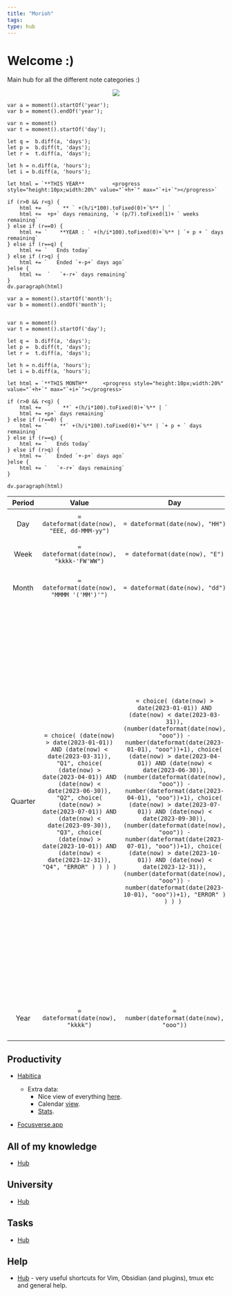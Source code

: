 ```yaml
---
title: "Morioh"
tags:
type: hub
---
```

# Welcome :)

Main hub for all the different note categories :)

<center><img src="https://media2.giphy.com/media/TI9HiyUqRm75jPyKQ5/giphy.gif?cid=ecf05e4799x4brmyrv3lgup74b1onq4s89nps3z3lwxmbls2&rid=giphy.gif&ct=g"></center>

```dataviewjs
var a = moment().startOf('year');
var b = moment().endOf('year');

var n = moment()
var t = moment().startOf('day');

let q =  b.diff(a, 'days');
let p =  b.diff(t, 'days');
let r =  t.diff(a, 'days');

let h = n.diff(a, 'hours');
let i = b.diff(a, 'hours');

let html = `**THIS YEAR**         <progress style="height:10px;width:20%" value="`+h+`" max="`+i+`"></progress>`

if (r>0 && r<q) {
	html +=  `    ** ` +(h/i*100).toFixed(0)+`%** | `
	html +=  +p+` days remaining, `+ (p/7).toFixed(1)+ ` weeks remaining`
} else if (r==0) {
	html += `    **YEAR : ` +(h/i*100).toFixed(0)+`%** | `+ p + ` days remaining`
} else if (r==q) {
	html += `   Ends today`
} else if (r>q) {
	html += `   Ended `+-p+` days ago`
}else {
	html +=  `   `+-r+` days remaining`
}
dv.paragraph(html)
```
```dataviewjs
var a = moment().startOf('month');
var b = moment().endOf('month');


var n = moment()
var t = moment().startOf('day');

let q =  b.diff(a, 'days');
let p =  b.diff(t, 'days');
let r =  t.diff(a, 'days');

let h = n.diff(a, 'hours');
let i = b.diff(a, 'hours');

let html = `**THIS MONTH**     <progress style="height:10px;width:20%" value="`+h+`" max="`+i+`"></progress>`

if (r>0 && r<q) {
	html +=  `    **` +(h/i*100).toFixed(0)+`%** | `
	html += +p+` days remaining` 
} else if (r==0) {
	html += `    **` +(h/i*100).toFixed(0)+`%** | `+ p + ` days remaining`
} else if (r==q) {
	html += `   Ends today`
} else if (r>q) {
	html += `   Ended `+-p+` days ago`
}else {
	html += `   `+-r+` days remaining`
}

dv.paragraph(html)
```

| Period  |                                                                                                                                                                          Value                                                                                                                                                                           |                                                                                                                                                                                                                                                                                                                                               Day                                                                                                                                                                                                                                                                                                                                                |                                                                                                                                                                                                                                                                                                                                                              Of                                                                                                                                                                                                                                                                                                                                                              | Progress                                                                                                                                                                                                                                                                                                                                                                                                                                                                                                                                                                                                                                                                                                                                                                                                                                                                                                                                                                                                                                                                                                                                                                                                                                                                                                           |                                                                                                                                                                                                                                                                                                                                                                                                                                                                                                                                                                                 Percent                                                                                                                                                                                                                                                                                                                                                                                                                                                                                                                                                                                  |
|:-------:|:--------------------------------------------------------------------------------------------------------------------------------------------------------------------------------------------------------------------------------------------------------------------------------------------------------------------------------------------------------:|:------------------------------------------------------------------------------------------------------------------------------------------------------------------------------------------------------------------------------------------------------------------------------------------------------------------------------------------------------------------------------------------------------------------------------------------------------------------------------------------------------------------------------------------------------------------------------------------------------------------------------------------------------------------------------------------------:|:----------------------------------------------------------------------------------------------------------------------------------------------------------------------------------------------------------------------------------------------------------------------------------------------------------------------------------------------------------------------------------------------------------------------------------------------------------------------------------------------------------------------------------------------------------------------------------------------------------------------------------------------------------------------------------------------------------------------------:|:------------------------------------------------------------------------------------------------------------------------------------------------------------------------------------------------------------------------------------------------------------------------------------------------------------------------------------------------------------------------------------------------------------------------------------------------------------------------------------------------------------------------------------------------------------------------------------------------------------------------------------------------------------------------------------------------------------------------------------------------------------------------------------------------------------------------------------------------------------------------------------------------------------------------------------------------------------------------------------------------------------------------------------------------------------------------------------------------------------------------------------------------------------------------------------------------------------------------------------------------------------------------------------------------------------------ |:------------------------------------------------------------------------------------------------------------------------------------------------------------------------------------------------------------------------------------------------------------------------------------------------------------------------------------------------------------------------------------------------------------------------------------------------------------------------------------------------------------------------------------------------------------------------------------------------------------------------------------------------------------------------------------------------------------------------------------------------------------------------------------------------------------------------------------------------------------------------------------------------------------------------------------------------------------------------------------------------------------------------------------------------------------------------------------------------------------------------------------------------------------------------:|
|   Day   |                                                                                                                                                       `= dateformat(date(now), "EEE, dd-MMM-yy")`                                                                                                                                                        |                                                                                                                                                                                                                                                                                                                                 `= dateformat(date(now), "HH")`                                                                                                                                                                                                                                                                                                                                  |                                                                                                                                                                                                                                                                                                                                                              24                                                                                                                                                                                                                                                                                                                                                              | `= "<progress max=" + 24 + "  value=" + number(dateformat(date(now), "HH")) + "> </progress>"`                                                                                                                                                                                                                                                                                                                                                                                                                                                                                                                                                                                                                                                                                                                                                                                                                                                                                                                                                                                                                                                                                                                                                                                                                     |                                                                                                                                                                                                                                                                                                                                                                                                                                                                                                                                                     `= round((number(dateformat(date(now), "HH")) / 24)*100) + " %"`                                                                                                                                                                                                                                                                                                                                                                                                                                                                                                                                                     |
|  Week   |                                                                                                                                                         `= dateformat(date(now), "kkkk-'FW'WW")`                                                                                                                                                         |                                                                                                                                                                                                                                                                                                                                  `= dateformat(date(now), "E")`                                                                                                                                                                                                                                                                                                                                  |                                                                                                                                                                                                                                                                                                                                                              7                                                                                                                                                                                                                                                                                                                                                               | `= "<progress max=" + 7 + "  value=" + number(dateformat(date(now), "E")) + "> </progress>" `                                                                                                                                                                                                                                                                                                                                                                                                                                                                                                                                                                                                                                                                                                                                                                                                                                                                                                                                                                                                                                                                                                                                                                                                                      |                                                                                                                                                                                                                                                                                                                                                                                                                                                                                                                                                      `= round((number(dateformat(date(now), "E")) / 7)*100) + " %"`                                                                                                                                                                                                                                                                                                                                                                                                                                                                                                                                                      |
|  Month  |                                                                                                                                                        `= dateformat(date(now), "MMMM '('MM')'")`                                                                                                                                                        |                                                                                                                                                                                                                                                                                                                                 `= dateformat(date(now), "dd")`                                                                                                                                                                                                                                                                                                                                  |                                                                                                                                                                                                                                                                                                                                               `= dateformat(date(eom), "dd")`                                                                                                                                                                                                                                                                                                                                                | `= "<progress max=" + dateformat(date(eom), "dd") + "  value=" + number(dateformat(date(now), "dd")) + "> </progress>"`                                                                                                                                                                                                                                                                                                                                                                                                                                                                                                                                                                                                                                                                                                                                                                                                                                                                                                                                                                                                                                                                                                                                                                                            |                                                                                                                                                                                                                                                                                                                                                                                                                                                                                                                                     `=round((number(dateformat(date(now), "dd")) / number(dateformat(date(eom), "dd")))*100) + " %"`                                                                                                                                                                                                                                                                                                                                                                                                                                                                                                                                     |
| Quarter | `= choice( (date(now) > date(2023-01-01)) AND (date(now) < date(2023-03-31)), "Q1", choice( (date(now) > date(2023-04-01)) AND (date(now) < date(2023-06-30)), "Q2", choice( (date(now) > date(2023-07-01)) AND (date(now) < date(2023-09-30)), "Q3", choice( (date(now) > date(2023-10-01)) AND (date(now) < date(2023-12-31)), "Q4", "ERROR" ) ) ) ) ` | `= choice( (date(now) > date(2023-01-01)) AND (date(now) < date(2023-03-31)), (number(dateformat(date(now), "ooo")) - number(dateformat(date(2023-01-01), "ooo"))+1), choice( (date(now) > date(2023-04-01)) AND (date(now) < date(2023-06-30)), (number(dateformat(date(now), "ooo")) - number(dateformat(date(2023-04-01), "ooo"))+1), choice( (date(now) > date(2023-07-01)) AND (date(now) < date(2023-09-30)), (number(dateformat(date(now), "ooo")) - number(dateformat(date(2023-07-01), "ooo"))+1), choice( (date(now) > date(2023-10-01)) AND (date(now) < date(2023-12-31)), (number(dateformat(date(now), "ooo")) - number(dateformat(date(2023-10-01), "ooo"))+1), "ERROR" ) ) ) ) ` | `= choice( (date(now) > date(2023-01-01)) AND (date(now) < date(2023-03-31)), (number(dateformat(date(2023-03-31), "ooo")) - number(dateformat(date(2023-01-01), "ooo"))+1), choice( (date(now) > date(2023-04-01)) AND (date(now) < date(2023-06-30)), (number(dateformat(date(2023-06-30), "ooo")) - number(dateformat(date(2023-04-01), "ooo"))+1), choice( (date(now) > date(2023-07-01)) AND (date(now) < date(2023-09-30)), (number(dateformat(date(2023-09-30), "ooo")) - number(dateformat(date(2023-07-01), "ooo"))+1), choice( (date(now) > date(2023-10-01)) AND (date(now) < date(2023-12-31)), (number(dateformat(date(2023-12-31), "ooo")) - number(dateformat(date(2023-10-01), "ooo"))+1), "ERROR" ) ) ) ) ` | `= choice( (date(now) > date(2023-01-01)) AND (date(now) < date(2023-03-31)), "<progress max=" + (number(dateformat(date(2023-03-31), "ooo")) - number(dateformat(date(2023-01-01), "ooo"))+1) + "    value=" + (number(dateformat(date(now), "ooo")) - number(dateformat(date(2023-01-01), "ooo"))+1) + "> </progress> ", choice( (date(now) > date(2023-04-01)) AND (date(now) < date(2023-06-30)), "<progress max=" + (number(dateformat(date(2023-06-30), "ooo")) - number(dateformat(date(2023-04-01), "ooo"))+1) + "    value=" + (number(dateformat(date(now), "ooo")) - number(dateformat(date(2023-04-01), "ooo"))+1) + "> </progress> ", choice( (date(now) > date(2023-07-01)) AND (date(now) < date(2023-09-30)), "<progress max=" + (number(dateformat(date(2023-09-30), "ooo")) - number(dateformat(date(2023-07-01), "ooo"))+1) + "    value=" + (number(dateformat(date(now), "ooo")) - number(dateformat(date(2023-07-01), "ooo"))+1) + "> </progress>", choice( (date(now) > date(2023-10-01)) AND (date(now) < date(2023-12-31)), "<progress max=" + (number(dateformat(date(2023-12-31), "ooo")) - number(dateformat(date(2023-10-01), "ooo"))+1) + "    value=" + (number(dateformat(date(now), "ooo")) - number(dateformat(date(2023-10-01), "ooo"))+1) + "> </progress>", "ERROR" ) ) ) ) ` | `= choice( (date(now) > date(2023-01-01)) AND (date(now) < date(2023-03-31)), (round(100*(number(dateformat(date(now), "ooo")) - number(dateformat(date(2023-01-01), "ooo"))+1)/(number(dateformat(date(2023-03-31), "ooo")) - number(dateformat(date(2023-01-01), "ooo"))+1))) + " %", choice( (date(now) > date(2023-04-01)) AND (date(now) < date(2023-06-30)), (round(100*(number(dateformat(date(now), "ooo")) - number(dateformat(date(2023-04-01), "ooo"))+1)/(number(dateformat(date(2023-06-30), "ooo")) - number(dateformat(date(2023-04-01), "ooo"))+1))) + " %", choice( (date(now) > date(2023-07-01)) AND (date(now) < date(2023-09-30)), (round(100*(number(dateformat(date(now), "ooo")) - number(dateformat(date(2023-07-01), "ooo"))+1)/(number(dateformat(date(2023-09-30), "ooo")) - number(dateformat(date(2023-07-01), "ooo"))+1))) + " %", choice( (date(now) > date(2023-10-01)) AND (date(now) < date(2023-12-31)), (round(100*(number(dateformat(date(now), "ooo")) - number(dateformat(date(2023-10-01), "ooo"))+1)/(number(dateformat(date(2023-12-31), "ooo")) - number(dateformat(date(2023-10-01), "ooo"))+1))) + " %", "ERROR" ) ) ) ) ` |
|  Year   |                                                                                                                                                            `= dateformat(date(now), "kkkk")`                                                                                                                                                             |                                                                                                                                                                                                                                                                                                                             `= number(dateformat(date(now), "ooo"))`                                                                                                                                                                                                                                                                                                                             |                                                                                                                                                                                                                                                                                                                                       `= number(dateformat(date(2023-12-31), "ooo"))`                                                                                                                                                                                                                                                                                                                                        | `= "<progress max=" + (number(dateformat(date(2023-12-31), "ooo"))) + "  value=" + (number(dateformat(date(now), "ooo"))) + "> </progress>"`                                                                                                                                                                                                                                                                                                                                                                                                                                                                                                                                                                                                                                                                                                                                                                                                                                                                                                                                                                                                                                                                                                                                                                       |                                                                                                                                                                                                                                                                                                                                                                                                                                                                                                                                `=round(100*(number(dateformat(date(now), "ooo")) / number(dateformat(date(2023-12-31), "ooo")))) + " %"`                                                                                                                                                                                                                                                                                                                                                                                                                                                                                                                                 |

## Productivity
- [Habitica](https://habitica.com/)
    - Extra data:
        - Nice view of everything [here](https://ddycai.github.io/habitica-tracker/).
        - Calendar [view](https://habitcalendar.netlify.app/).
        - [Stats](https://tools.habitica.com/?uuid=7e4eeade-5799-4154-9c78-4d6967fddfc6).

- [Focusverse.app](https://www.focusverse.app/)
## All of my knowledge 
- [Hub](notes/general/knowledge-hub.md)

## University
- [Hub](notes/university/university-hub.md)

## Tasks
- [Hub](notes/general/tasks/task-hub.md)

## Help
- [Hub](notes/general/help.md) - very useful shortcuts for Vim, Obsidian (and plugins), tmux etc and general help.